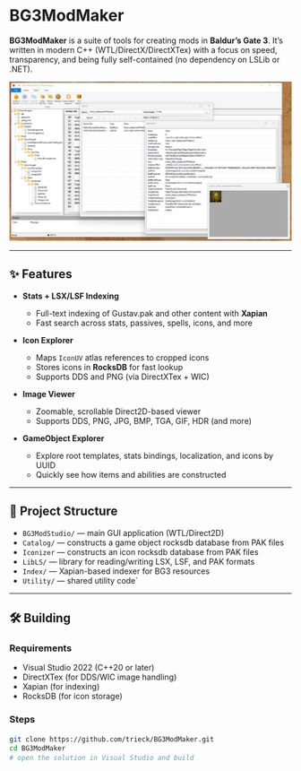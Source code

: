 ﻿# BG3ModMaker

**BG3ModMaker** is a suite of tools for creating mods in **Baldur’s Gate 3**.
It’s written in modern C++ (WTL/DirectX/DirectXTex) with a focus on speed, transparency, and being fully self-contained (no dependency on LSLib or .NET).

![image](assets/bg3-mod-studio.png)

---

## ✨ Features

- **Stats + LSX/LSF Indexing**
  - Full-text indexing of Gustav.pak and other content with **Xapian**
  - Fast search across stats, passives, spells, icons, and more

- **Icon Explorer**
  - Maps `IconUV` atlas references to cropped icons
  - Stores icons in **RocksDB** for fast lookup
  - Supports DDS and PNG (via DirectXTex + WIC)

- **Image Viewer**
  - Zoomable, scrollable Direct2D-based viewer
  - Supports DDS, PNG, JPG, BMP, TGA, GIF, HDR (and more)

- **GameObject Explorer**
  - Explore root templates, stats bindings, localization, and icons by UUID
  - Quickly see how items and abilities are constructed

---

## 📂 Project Structure

- `BG3ModStudio/` — main GUI application (WTL/Direct2D)
- `Catalog/` — constructs a game object rocksdb database from PAK files
- `Iconizer` — constructs an icon rocksdb database from PAK files 
- `LibLS/` — library for reading/writing LSX, LSF, and PAK formats
- `Index/` — Xapian-based indexer for BG3 resources
- `Utility/` — shared utility code`

---

## 🛠️ Building

### Requirements
- Visual Studio 2022 (C++20 or later)
- DirectXTex (for DDS/WIC image handling)
- Xapian (for indexing)
- RocksDB (for icon storage)

### Steps
```bash
git clone https://github.com/trieck/BG3ModMaker.git
cd BG3ModMaker
# open the solution in Visual Studio and build
```
